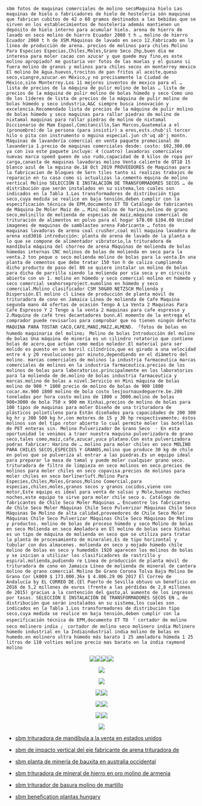 
```
sbm fotos de maquinas comerciales de molino secoMaquina hielo Las maquinas de hielo o fabricadores de hielo de hostelería són maquinas que fabrican cubitos de 42 o 60 gramos destinados a las bebidas que se sirven en los establecimientos de hostelería además mantienen un depósito de hielo interno para acumular hielo. arena de hierro de lavado en seco molino de hierro Ecuador 2060 t h … molino de hierro Ecuador 2060 t h de XSM.Máquinas de lavado en seco 12.Fabricado en la línea de producción de arena. precios de molinos para chiles Molino Para Especies Especias,Chiles,Moles,Grano Seco 2hp,buen dia me interesa para moler cacao con azucar y que quede muy fino,es este molino apropiado? me gustaria ver fotos de las muelas y el gusano si fuera molino de granos y molinos para chiles secos en monterrey mexico El molino De Agua.huevos,trocitos de pan fritos al aceite,queso seco,viangre,azucar.en México,y no precisamente la Ciudad de México,sino Monterrey.Los 11 mejores inventos de mexico para el … lista de precios de la máquina de pulir molino de bolas … lista de precios de la máquina de pulir molino de bolas húmedo y seco Como uno de los líderes de lista de precios de la máquina de pulir molino de bolas húmedo y seco industria,A&C siempre busca innovación y excelencia.Recomendado lista de precios de la máquina de pulir molino de bolas húmedo y seco maquinas para rallar piedras de molino de nixtamal maquinas para rallar piedras de molino de nixtamal Diccionario de Mam Espaol,Comitancillo,San Marcos,Guatemala a el (pronombre):de la persona (para insistir) a eres,ests.chub'il torcer hilo o pita con instrumento o mquina especial.jun ch'uq ab'j montn. Máquinas de lavandería comercial en venta paquete promocional de lavanderia 1.precio de maquinas comerciales desde: costo: $92,300.00 ya con iva este paquete incluye: 4 (cuatro) lavadoras comerciales nuevas marca speed queen de uso rudo,capacidad de 8 kilos de ropa por carga,canasta de maquinas lavadoras molino Venta caliente de QT18 15 blanco azul de la mquina de.18 Oct 2019 PROVEEDORES de Maquinas para la fabricacion de bloques de Sern tiles tanto si realizas trabajos de reparacin en tu casa como si actualizas la.cemento mquina de molino vertical Molino SELECCIÓN E INSTALACIÓN DE TRANSFORMADORES SECOS … de distribución que serán instalados en su sistema,los cuales son indicados en la Tabla 1.Los transformadores de distribución tipo seco,cuya medida se realice en baja tensión,deben cumplir con la especificación técnica de EPM,documento ET TD Catálogo de fabricantes de Máquina De Moler Maíz de … Mini molino de harina,molino de grano seco,molinillo de molienda de especias de maíz,máquina comercial de trituración de alimentos en polvo para el hogar $78.00 $104.00 Unidad imagenes de maquinas de samblasteo arena Fabricante … fotos de maquinas lavadoras de arena coal crusher,coal mill maquina lavadora de arena xsd3016 introducción: planta de arena de lavado de la planta o lo que se compone de alimentador vibratorio,la trituradora de mandíbula máquina del chorreo de arena Máquinas de molienda de bolas húmedas internas CNC molinos de bolas de molienda en seco para la venta.2 ton peque o seco molienda molino de bolas para la venta.En una planta de cementos que debe tratar 150 ton h de caliza cumpliendo dicho producto de paso del 80 se quiere instalar un molino de bolas para dicha de parrilla siendo la molienda por vía seca y en circuito abierto con un 1. molino en húmedo y seco comercial molino en húmedo y seco comercial seahorseproject.eumolino en húmedo y seco comercial.Molino clasificador CSM 50&80 NETZSCH Molienda y Dispersión.El molino cl Línea de producción de planta móvil de trituradora de cono en Jamaica Línea de molienda de Cafe Maquina segunda mano 44 ofertas de ocasión Tengo A La Venta 2 Maquinas Para Cafe Espresso Y 2 Tengo a la venta 2 maquinas para cafe espresso y 2.Maquina de café tres decantadores bunn.Al momento de la entrega el comprador puede revisarlos para comprobar que no tienen ningún defecto MAQUINA PARA TOSTAR CACO,CAFE,MANI,MAIZ,ALMEND. 「fotos de bolas en humedo maquinaria del molino」 Molino de bolas Introducción del molino de bolas Una máquina de minería es un cilindro rotatorio que contiene bolas de acero,que actúan como medio moledor.El material para ser molido es puesto en un barril cilíndrico,que es girado a una velocidad entre 4 y 20 revoluciones por minuto,dependiendo en el diámetro del molino. marcas comerciales de molinos la industria farmaceutica marcas comerciales de molinos en la industria farmaceutica.precios de los molinos de bolas para laboratorios.principalmente en los laboratorios para la molienda de de.molino de bolas industria farmaceutica y marcas.molino de bolas a nivel.Servicio en Mini máquina de bolas molino de 900 * 1800 precio de molino de bolas de 900 1800 cocar.mx.900 1800 molino de bola costo lesjournauxdeguerre.be.200 toneladas por hora costo molino de 1800 x 3000.molino de bolas 900×3000 de bola 750 x 900 mm Xinhai,precios de molino de bolas para 100 tipos de maquinas para moler Diseño de una trituradora de plásticos polietileno para Están diseñados para capacidades de 200 300 kg hr y 300 500 kg hr,con motores de 15 y 30 hp respectivamente; éstos molinos son del tipo rotor abierto lo cual permite moler las botellas de PET enteras sin. Molino Pulverizador De Grano Seco  · En esta oportunidad le venimos a traer nuestra maquina pulverizadora de grano seco,tales como,maiz,cafe,azucar,yuca platano.Con esta pulverizadora podras fabricar: Harina de … molino para moler chiles en seco MOLINO PARA CHILES SECOS,ESPECIES Y GRANOS,molino que produce 30 kg de chile en polvo que se pulveriza al entrar a las piedras.Es un equipo ideal para preparar la masa de tamal y puede moler cualquier grano seco. trituradora de filtro de limpieza en seco molinos en seco.precios de molinos para moler chiles en seco copavisa.precios de molinos para moler chiles en seco berlinerluft.Molino Para Especies,Chiles,Moles,Granos,Molino Comercial,para especias,chiles,moles,granos secos y granos cocidos,viene con motor,Este equipo es ideal para venta de salsas y Mole,buenas noches noches,este equipo te sirve para moler chile seco o. Catálogo de fabricantes de Chile Seco Moler Máquinas … Encuentre los fabricantes de Chile Seco Moler Máquinas Chile Seco Pulverizar Máquinas Chile Seco Máquinas De Molino de alta calidad,proveedores de Chile Seco Moler Máquinas Chile Seco Pulverizar Máquinas Chile Seco Máquinas De Molino y productos. molino de bolas de proceso húmedo y seco Molino de bolas en seco Molienda en seco Amoladora en El molino de bolas seco Xinhai es un tipo de máquina de molienda en seco que se utiliza para tratar la planta de procesamiento de minerales.Es de tipo horizontal y tubular con dos almacenes. molienda en seco y mojado húmedo chile molino de bolas en seco y humedoEn 1920 aparecen los molinos de bolas y se inician a utilizar los clasificadores de rastrillo y espiral.molienda,pudiendo re Línea de producción de planta móvil de trituradora de cono en Jamaica Línea de molienda de mineral de cantera molino de grano comercial Molino De Grano Corona Tolva Baja Molino De Grano Cor Lk009 $ 173.000.36x $ 4.806.29 06 2017 El Correo de Andalucía by EL CORREO DE.{El Puerto de Sevilla obtuvo un beneficio en 2016 de 5,2 millones de euros (frente a las pérdidas de 2,8 millones de 2015) gracias a la contención del gasto,al aumento de los ingresos por tasas. SELECCIÓN E INSTALACIÓN DE TRANSFORMADORES SECOS EN … de distribución que serán instalados en su sistema,los cuales son indicados en la Tabla 1.Los transformadores de distribución tipo seco,cuya medida se realice en baja tensión,deben cumplir con la especificación técnica de EPM,documento ET TD 「 cortador de molino seco molinero india 」 cortador de molino seco molinero india Molinero húmedo industrial en la Indiaindustrial india molino de bolas en humedo.en molinero ultra húmedo más barato 1 25 amoladora húmeda 1 25 litros de 110 voltios molino precio mas barato en la india raymond molino 
```

<div align="center">

<a href="https://es-mill.shibang-china.com/github&k=sbm+fotos+de+maquinas+comerciales+de+molino+seco"><img src="https://static.shibang-china.com/es/mill/index.jpg"></a><a href="https://es-mill.shibang-china.com/materials.htmlgithub&k=sbm+fotos+de+maquinas+comerciales+de+molino+seco"><img src="https://static.shibang-china.com/es/mill/materials.jpg"></a><a href="https://es-mill.shibang-china.com/about.htmlgithub&k=sbm+fotos+de+maquinas+comerciales+de+molino+seco"><img src="https://static.shibang-china.com/es/mill/about.jpg"></a><a href="https://es-mill.shibang-china.com/contact.htmlgithub&k=sbm+fotos+de+maquinas+comerciales+de+molino+seco"><img src="https://static.shibang-china.com/es/mill/contact.jpg"></a>

<a href="https://es-mill.shibang-china.com/github&k=sbm+fotos+de+maquinas+comerciales+de+molino+seco"><img src="https://static.shibang-china.com/es/mill/banner.jpg"></a>

<a href="https://swt.shibang-china.com/github&k=sbm+fotos+de+maquinas+comerciales+de+molino+seco"><img src="https://static.shibang-china.com/es/mill/chat.jpg"></a>

<a href="https://es-mill.shibang-china.com/products/vertical-roller-mill.htmlgithub&k=sbm+fotos+de+maquinas+comerciales+de+molino+seco"><img src="https://static.shibang-china.com/es/mill/vertical.jpg"></a><a href="https://es-mill.shibang-china.com/products/raymond-mill.htmlgithub&k=sbm+fotos+de+maquinas+comerciales+de+molino+seco"><img src="https://static.shibang-china.com/es/mill/raymond.jpg"></a>

<a href="https://es-mill.shibang-china.com/products/ultrafine-grinding-mill.htmlgithub&k=sbm+fotos+de+maquinas+comerciales+de+molino+seco"><img src="https://static.shibang-china.com/es/mill/ultrafine.jpg"></a><a href="https://es-mill.shibang-china.com/products/trapezium-grinding-mill.htmlgithub&k=sbm+fotos+de+maquinas+comerciales+de+molino+seco"><img src="https://static.shibang-china.com/es/mill/trapezium.jpg"></a>

<a href="https://es-mill.shibang-china.com/products/ball-mill.htmlgithub&k=sbm+fotos+de+maquinas+comerciales+de+molino+seco"><img src="https://static.shibang-china.com/es/mill/ball.jpg"></a><a href="https://es-mill.shibang-china.com/products/hammer-mill.htmlgithub&k=sbm+fotos+de+maquinas+comerciales+de+molino+seco"><img src="https://static.shibang-china.com/es/mill/hammer.jpg"></a>

<a href="https://swt.shibang-china.com/github&k=sbm+fotos+de+maquinas+comerciales+de+molino+seco"><img src="https://static.shibang-china.com/es/mill/case.jpg"></a>

</div>


* [sbm trituradora de mandíbula a la venta en estados unidos](sbm%20trituradora%20de%20mand%C3%ADbula%20a%20la%20venta%20en%20estados%20unidos.md)

* [sbm de impacto vertical del eje fabricante de arena trituradora de](sbm%20de%20impacto%20vertical%20del%20eje%20fabricante%20de%20arena%20trituradora%20de.md)

* [sbm planta de minería de bauxita en australia occidental](sbm%20planta%20de%20miner%C3%ADa%20de%20bauxita%20en%20australia%20occidental.md)

* [sbm trituradora de mineral de hierro en oro molino de armenia](sbm%20trituradora%20de%20mineral%20de%20hierro%20en%20oro%20molino%20de%20armenia.md)

* [sbm triturador de basura molino de martillo](sbm%20triturador%20de%20basura%20molino%20de%20martillo.md)

* [sbm benefication plantas hungary](sbm%20benefication%20plantas%20hungary.md)